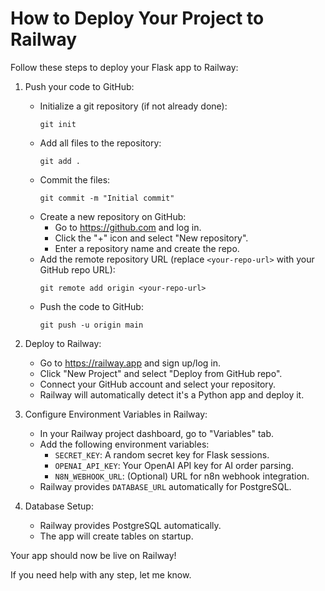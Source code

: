 # How to Deploy Your Project to Railway

Follow these steps to deploy your Flask app to Railway:

1. Push your code to GitHub:
   - Initialize a git repository (if not already done):
     ```
     git init
     ```
   - Add all files to the repository:
     ```
     git add .
     ```
   - Commit the files:
     ```
     git commit -m "Initial commit"
     ```
   - Create a new repository on GitHub:
     - Go to https://github.com and log in.
     - Click the "+" icon and select "New repository".
     - Enter a repository name and create the repo.
   - Add the remote repository URL (replace `<your-repo-url>` with your GitHub repo URL):
     ```
     git remote add origin <your-repo-url>
     ```
   - Push the code to GitHub:
     ```
     git push -u origin main
     ```

2. Deploy to Railway:
   - Go to https://railway.app and sign up/log in.
   - Click "New Project" and select "Deploy from GitHub repo".
   - Connect your GitHub account and select your repository.
   - Railway will automatically detect it's a Python app and deploy it.

3. Configure Environment Variables in Railway:
   - In your Railway project dashboard, go to "Variables" tab.
   - Add the following environment variables:
     - `SECRET_KEY`: A random secret key for Flask sessions.
     - `OPENAI_API_KEY`: Your OpenAI API key for AI order parsing.
     - `N8N_WEBHOOK_URL`: (Optional) URL for n8n webhook integration.
   - Railway provides `DATABASE_URL` automatically for PostgreSQL.

4. Database Setup:
   - Railway provides PostgreSQL automatically.
   - The app will create tables on startup.

Your app should now be live on Railway!

If you need help with any step, let me know.

